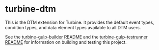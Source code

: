 # turbine-dtm

This is the DTM extension for Turbine. It provides the default event types, condition types, and data element types available to all DTM users.

See the [turbine-gulp-builder README](https://git.corp.adobe.com/Activation/turbine-gulp-builder/blob/master/README.md) and the [turbine-gulp-testrunner README](https://git.corp.adobe.com/Activation/turbine-gulp-testrunner/blob/master/README.md) for information on building and testing this project.
